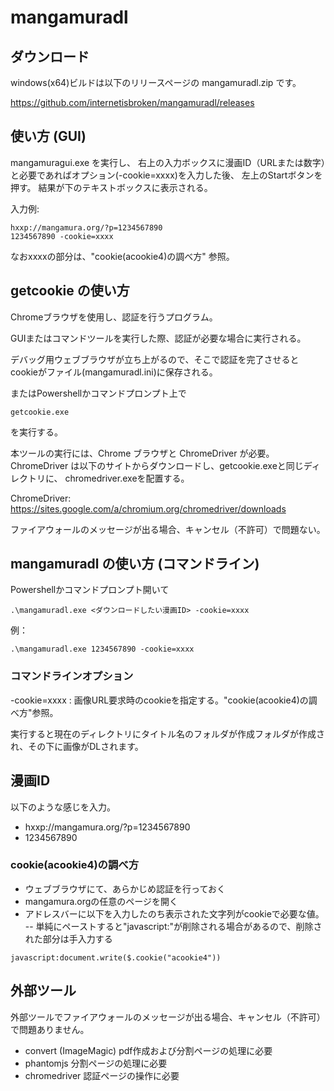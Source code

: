 # mangamuradl

## ダウンロード

windows(x64)ビルドは以下のリリースページの mangamuradl.zip です。

https://github.com/internetisbroken/mangamuradl/releases

## 使い方 (GUI)

mangamuragui.exe を実行し、
右上の入力ボックスに漫画ID（URLまたは数字）と必要であればオプション(-cookie=xxxx)を入力した後、
左上のStartボタンを押す。
結果が下のテキストボックスに表示される。

入力例:
```
hxxp://mangamura.org/?p=1234567890
1234567890 -cookie=xxxx
```

なおxxxxの部分は、"cookie(acookie4)の調べ方" 参照。

## getcookie の使い方

Chromeブラウザを使用し、認証を行うプログラム。

GUIまたはコマンドツールを実行した際、認証が必要な場合に実行される。

デバッグ用ウェブブラウザが立ち上がるので、そこで認証を完了させるとcookieがファイル(mangamuradl.ini)に保存される。

またはPowershellかコマンドプロンプト上で

```
getcookie.exe
```

を実行する。

本ツールの実行には、Chrome ブラウザと ChromeDriver が必要。
ChromeDriver は以下のサイトからダウンロードし、getcookie.exeと同じディレクトリに、
chromedriver.exeを配置する。

ChromeDriver: https://sites.google.com/a/chromium.org/chromedriver/downloads

ファイアウォールのメッセージが出る場合、キャンセル（不許可）で問題ない。

## mangamuradl の使い方 (コマンドライン)

Powershellかコマンドプロンプト開いて
```
.\mangamuradl.exe <ダウンロードしたい漫画ID> -cookie=xxxx
```

例：
```
.\mangamuradl.exe 1234567890 -cookie=xxxx
```

### コマンドラインオプション

-cookie=xxxx : 画像URL要求時のcookieを指定する。"cookie(acookie4)の調べ方"参照。


実行すると現在のディレクトリにタイトル名のフォルダが作成フォルダが作成され、その下に画像がDLされます。

## 漫画ID

以下のような感じを入力。
- hxxp://mangamura.org/?p=1234567890
- 1234567890


### cookie(acookie4)の調べ方

- ウェブブラウザにて、あらかじめ認証を行っておく
- mangamura.orgの任意のページを開く
- アドレスバーに以下を入力したのち表示された文字列がcookieで必要な値。
-- 単純にペーストすると"javascript:"が削除される場合があるので、削除された部分は手入力する

```
javascript:document.write($.cookie("acookie4"))
```

## 外部ツール

外部ツールでファイアウォールのメッセージが出る場合、キャンセル（不許可）で問題ありません。

- convert (ImageMagic) pdf作成および分割ページの処理に必要
- phantomjs 分割ページの処理に必要
- chromedriver 認証ページの操作に必要

